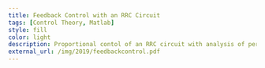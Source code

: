 ```yaml
---
title: Feedback Control with an RRC Circuit
tags: [Control Theory, Matlab]
style: fill
color: light
description: Proportional contol of an RRC circuit with analysis of performance measures.
external_url: /img/2019/feedbackcontrol.pdf
---
```

